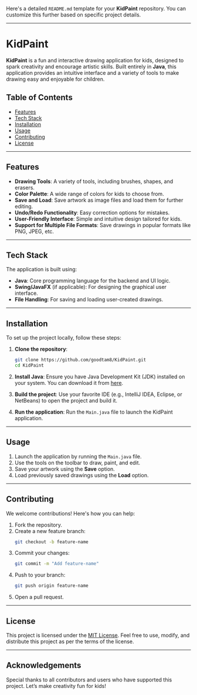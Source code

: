 Here's a detailed `README.md` template for your **KidPaint** repository. You can customize this further based on specific project details.

---

# KidPaint

**KidPaint** is a fun and interactive drawing application for kids, designed to spark creativity and encourage artistic skills. Built entirely in **Java**, this application provides an intuitive interface and a variety of tools to make drawing easy and enjoyable for children.

## Table of Contents
- [Features](#features)
- [Tech Stack](#tech-stack)
- [Installation](#installation)
- [Usage](#usage)
- [Contributing](#contributing)
- [License](#license)

---

## Features

- **Drawing Tools**: A variety of tools, including brushes, shapes, and erasers.
- **Color Palette**: A wide range of colors for kids to choose from.
- **Save and Load**: Save artwork as image files and load them for further editing.
- **Undo/Redo Functionality**: Easy correction options for mistakes.
- **User-Friendly Interface**: Simple and intuitive design tailored for kids.
- **Support for Multiple File Formats**: Save drawings in popular formats like PNG, JPEG, etc.

---

## Tech Stack

The application is built using:

- **Java**: Core programming language for the backend and UI logic.
- **Swing/JavaFX** (if applicable): For designing the graphical user interface.
- **File Handling**: For saving and loading user-created drawings.

---

## Installation

To set up the project locally, follow these steps:

1. **Clone the repository**:
   ```bash
   git clone https://github.com/goodtam8/KidPaint.git
   cd KidPaint
   ```

2. **Install Java**:
   Ensure you have Java Development Kit (JDK) installed on your system. You can download it from [here](https://www.oracle.com/java/technologies/javase-downloads.html).

3. **Build the project**:
   Use your favorite IDE (e.g., IntelliJ IDEA, Eclipse, or NetBeans) to open the project and build it.

4. **Run the application**:
   Run the `Main.java` file to launch the KidPaint application.

---

## Usage

1. Launch the application by running the `Main.java` file.
2. Use the tools on the toolbar to draw, paint, and edit.
3. Save your artwork using the **Save** option.
4. Load previously saved drawings using the **Load** option.

---

## Contributing

We welcome contributions! Here's how you can help:

1. Fork the repository.
2. Create a new feature branch:
   ```bash
   git checkout -b feature-name
   ```
3. Commit your changes:
   ```bash
   git commit -m "Add feature-name"
   ```
4. Push to your branch:
   ```bash
   git push origin feature-name
   ```
5. Open a pull request.

---

## License

This project is licensed under the [MIT License](LICENSE). Feel free to use, modify, and distribute this project as per the terms of the license.

---

## Acknowledgements

Special thanks to all contributors and users who have supported this project. Let’s make creativity fun for kids!



